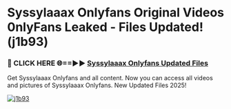 # Syssylaaax Onlyfans Original Videos 0nlyFans Leaked - Files Updated! (j1b93)

<h3>🔴 CLICK HERE 🌐==►► <a href="https://tinyurl.com/ehrbuxhb" rel="nofollow">Syssylaaax Onlyfans Updated Files</a></h3>

Get Syssylaaax Onlyfans and all content. Now you can access all videos and pictures of Syssylaaax Onlyfans. New Updated Files 2025!

[![j1b93](https://i.imgur.com/lVYEuWS.gif)](https://tinyurl.com/ehrbuxhb)
